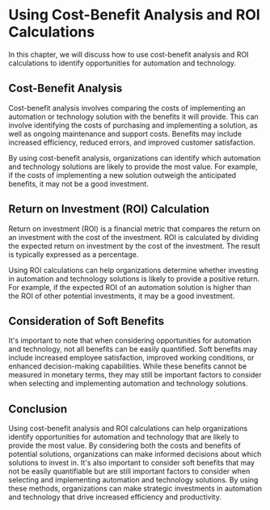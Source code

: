 Using Cost-Benefit Analysis and ROI Calculations
====================================================================================================================

In this chapter, we will discuss how to use cost-benefit analysis and ROI calculations to identify opportunities for automation and technology.

Cost-Benefit Analysis
---------------------

Cost-benefit analysis involves comparing the costs of implementing an automation or technology solution with the benefits it will provide. This can involve identifying the costs of purchasing and implementing a solution, as well as ongoing maintenance and support costs. Benefits may include increased efficiency, reduced errors, and improved customer satisfaction.

By using cost-benefit analysis, organizations can identify which automation and technology solutions are likely to provide the most value. For example, if the costs of implementing a new solution outweigh the anticipated benefits, it may not be a good investment.

Return on Investment (ROI) Calculation
--------------------------------------

Return on investment (ROI) is a financial metric that compares the return on an investment with the cost of the investment. ROI is calculated by dividing the expected return on investment by the cost of the investment. The result is typically expressed as a percentage.

Using ROI calculations can help organizations determine whether investing in automation and technology solutions is likely to provide a positive return. For example, if the expected ROI of an automation solution is higher than the ROI of other potential investments, it may be a good investment.

Consideration of Soft Benefits
------------------------------

It's important to note that when considering opportunities for automation and technology, not all benefits can be easily quantified. Soft benefits may include increased employee satisfaction, improved working conditions, or enhanced decision-making capabilities. While these benefits cannot be measured in monetary terms, they may still be important factors to consider when selecting and implementing automation and technology solutions.

Conclusion
----------

Using cost-benefit analysis and ROI calculations can help organizations identify opportunities for automation and technology that are likely to provide the most value. By considering both the costs and benefits of potential solutions, organizations can make informed decisions about which solutions to invest in. It's also important to consider soft benefits that may not be easily quantifiable but are still important factors to consider when selecting and implementing automation and technology solutions. By using these methods, organizations can make strategic investments in automation and technology that drive increased efficiency and productivity.
